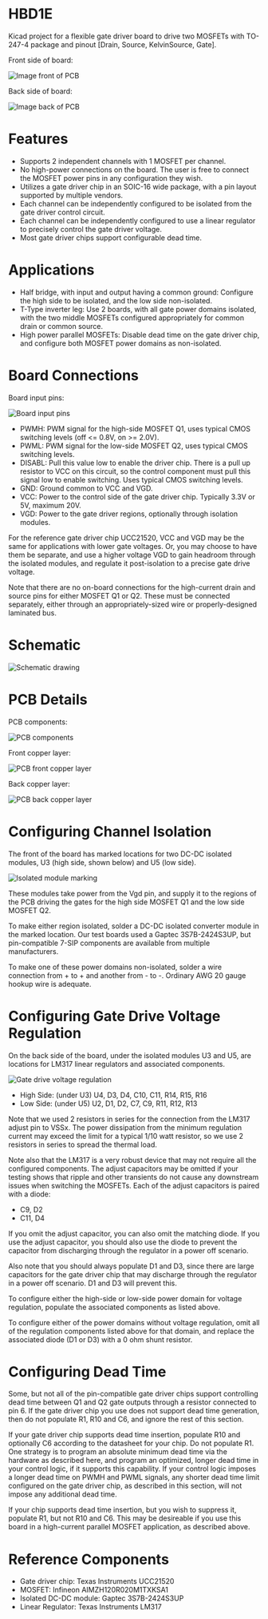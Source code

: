 # HBD1E
Kicad project for a flexible gate driver board to drive two MOSFETs with TO-247-4 package and
pinout [Drain, Source, KelvinSource, Gate].

Front side of board:

![Image front of PCB](media/pcb_image_front.png)

Back side of board:

![Image back of PCB](media/pcb_image_back.png)

# Features

- Supports 2 independent channels with 1 MOSFET per channel.
- No high-power connections on the board.  The user is free to connect the MOSFET power pins in any configuration they wish.
- Utilizes a gate driver chip in an SOIC-16 wide package, with a pin layout supported by multiple vendors.
- Each channel can be independently configured to be isolated from the gate driver control circuit.
- Each channel can be independently configured to use a linear regulator to precisely control the gate driver voltage.
- Most gate driver chips support configurable dead time.

# Applications

- Half bridge, with input and output having a common ground: Configure the high side to be isolated, and the
low side non-isolated.
- T-Type inverter leg: Use 2 boards, with all gate power domains isolated, with the two middle MOSFETs configured
appropriately for common drain or common source.
- High power parallel MOSFETs: Disable dead time on the gate driver chip, and configure both MOSFET power
domains as non-isolated.

# Board Connections

Board input pins:  

![Board input pins](media/pcb_input.png)

- PWMH: PWM signal for the high-side MOSFET Q1, uses typical CMOS switching levels (off <= 0.8V, on >= 2.0V).
- PWML: PWM signal for the low-side MOSFET Q2, uses typical CMOS switching levels.
- DISABL: Pull this value low to enable the driver chip.  There is a pull up resistor to VCC on this circuit,
so the control component must pull this signal low to enable switching.  Uses typical CMOS switching levels.
- GND: Ground common to VCC and VGD.
- VCC: Power to the control side of the gate driver chip.  Typically 3.3V or 5V, maximum 20V.
- VGD: Power to the gate driver regions, optionally through isolation modules.

For the reference gate driver chip UCC21520, VCC and VGD may be the same for applications with lower
gate voltages.  Or, you may choose to have them be separate, and use a higher voltage VGD to gain headroom
through the isolated modules, and regulate it post-isolation to a precise gate drive voltage.

Note that there are no on-board connections for the high-current drain and source pins for either
MOSFET Q1 or Q2.  These must be connected separately, either through an appropriately-sized wire or
properly-designed laminated bus.

# Schematic

![Schematic drawing](media/schematic.png)

# PCB Details

PCB components:

![PCB components](media/pcb_components.png)

Front copper layer:

![PCB front copper layer](media/pcb_copper_front.png)

Back copper layer:

![PCB back copper layer](media/pcb_copper_back.png)

# Configuring Channel Isolation

The front of the board has marked locations for two DC-DC isolated modules, U3 (high side, shown below) and U5 (low side).

![Isolated module marking](media/pcb_isolation.png)  

These modules take power from the Vgd pin, and supply it to the regions of the PCB driving the gates for
the high side MOSFET Q1 and the low side MOSFET Q2.

To make either region isolated, solder a DC-DC isolated converter module in the marked location.
Our test boards used a Gaptec 3S7B-2424S3UP, but pin-compatible 7-SIP components are available from multiple manufacturers.

To make one of these power domains non-isolated, solder a wire connection from + to + and another from - to -.
Ordinary AWG 20 gauge hookup wire is adequate.

# Configuring Gate Drive Voltage Regulation

On the back side of the board, under the isolated modules U3 and U5, are locations for LM317 linear regulators
and associated components.

![Gate drive voltage regulation](media/pcb_regulation.png)  

- High Side: (under U3) U4, D3, D4, C10, C11, R14, R15, R16
- Low Side: (under U5) U2, D1, D2, C7, C9, R11, R12, R13

Note that we used 2 resistors in series for the connection from the LM317 adjust pin to VSSx.
The power dissipation from the minimum regulation current may exceed the limit for a typical
1/10 watt resistor, so we use 2 resistors in series to spread the thermal load.

Note also that the LM317 is a very robust device that may not require all the configured components.
The adjust capacitors may be omitted if your testing shows that ripple and other transients do not cause any
downstream issues when switching the MOSFETs.  Each of the adjust capacitors is paired with a diode:

- C9, D2
- C11, D4

If you omit the adjust capacitor, you can also omit the matching diode.  If you use the adjust capacitor,
you should also use the diode to prevent the capacitor from discharging through the regulator in a power off
scenario.

Also note that you should always populate D1 and D3, since there are large capacitors for the gate driver
chip that may discharge through the regulator in a power off scenario.  D1 and D3 will prevent this.

To configure either the high-side or low-side power domain for voltage regulation, populate the associated
components as listed above.

To configure either of the power domains without voltage regulation, omit all of the regulation components
listed above for that domain, and replace the associated diode (D1 or D3) with a 0 ohm shunt resistor.

# Configuring Dead Time

Some, but not all of the pin-compatible gate driver chips support controlling dead time between Q1 and Q2
gate outputs through a resistor connected to pin 6.  If the gate driver chip you use does not support dead
time generation, then do not populate R1, R10 and C6, and ignore the rest of this section.

If your gate driver chip supports dead time insertion, populate R10 and optionally C6 according to the
datasheet for your chip.  Do not populate R1.  One strategy is to program an absolute minimum dead time
via the hardware as described here, and program an optimized, longer dead time in your control logic,
if it supports this capability.  If your control logic imposes a longer dead time on PWMH and PWML signals,
any shorter dead time limit configured on the gate driver chip, as described in this section, will not
impose any additional dead time.

If your chip supports dead time insertion, but you wish to suppress it, populate R1, but not R10 and C6.
This may be desireable if you use this board in a high-current parallel MOSFET application, as described
above.

# Reference Components

- Gate driver chip: Texas Instruments UCC21520
- MOSFET: Infineon AIMZH120R020M1TXKSA1
- Isolated DC-DC module: Gaptec 3S7B-2424S3UP
- Linear Regulator: Texas Instruments LM317

